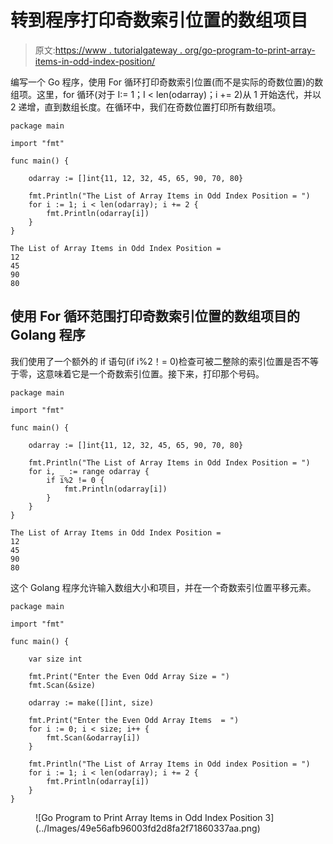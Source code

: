 # 转到程序打印奇数索引位置的数组项目

> 原文:[https://www . tutorialgateway . org/go-program-to-print-array-items-in-odd-index-position/](https://www.tutorialgateway.org/go-program-to-print-array-items-in-odd-index-position/)

编写一个 Go 程序，使用 For 循环打印奇数索引位置(而不是实际的奇数位置)的数组项。这里，for 循环(对于 I:= 1；I < len(odarray)；i += 2)从 1 开始迭代，并以 2 递增，直到数组长度。在循环中，我们在奇数位置打印所有数组项。

```
package main

import "fmt"

func main() {

    odarray := []int{11, 12, 32, 45, 65, 90, 70, 80}

    fmt.Println("The List of Array Items in Odd Index Position = ")
    for i := 1; i < len(odarray); i += 2 {
        fmt.Println(odarray[i])
    }
}
```

```
The List of Array Items in Odd Index Position = 
12
45
90
80
```

## 使用 For 循环范围打印奇数索引位置的数组项目的 Golang 程序

我们使用了一个额外的 if 语句(if i%2！= 0)检查可被二整除的索引位置是否不等于零，这意味着它是一个奇数索引位置。接下来，打印那个号码。

```
package main

import "fmt"

func main() {

    odarray := []int{11, 12, 32, 45, 65, 90, 70, 80}

    fmt.Println("The List of Array Items in Odd Index Position = ")
    for i, _ := range odarray {
        if i%2 != 0 {
            fmt.Println(odarray[i])
        }
    }
}
```

```
The List of Array Items in Odd Index Position = 
12
45
90
80
```

这个 Golang 程序允许输入数组大小和项目，并在一个奇数索引位置平移元素。

```
package main

import "fmt"

func main() {

    var size int

    fmt.Print("Enter the Even Odd Array Size = ")
    fmt.Scan(&size)

    odarray := make([]int, size)

    fmt.Print("Enter the Even Odd Array Items  = ")
    for i := 0; i < size; i++ {
        fmt.Scan(&odarray[i])
    }

    fmt.Println("The List of Array Items in Odd index Position = ")
    for i := 1; i < len(odarray); i += 2 {
        fmt.Println(odarray[i])
    }
}
```

<figure class="wp-block-image size-large">![Go Program to Print Array Items in Odd Index Position 3](../Images/49e56afb96003fd2d8fa2f71860337aa.png)</figure>